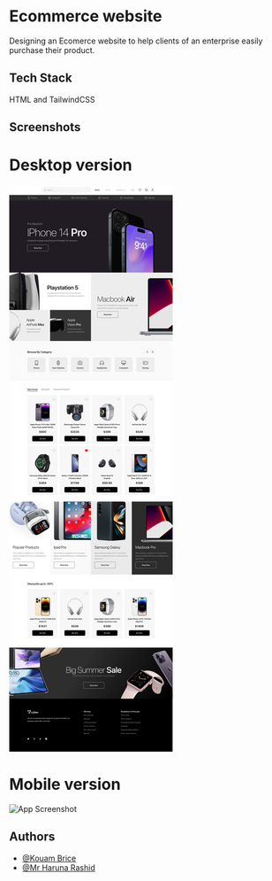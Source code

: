 
# Ecommerce website

Designing an Ecomerce website to help clients of an enterprise easily purchase their product.

## Tech Stack

HTML and TailwindCSS

## Screenshots

# Desktop version
![App Screenshot](assets/Img/desktop_home.png)

# Mobile version
![App Screenshot](assets/Img/mobile_home.svg)

## Authors
- [@Kouam Brice](https://github.com/Briso10-dev)
- [@Mr Haruna Rashid](https://github.com/haruna-rashid-yakubu)